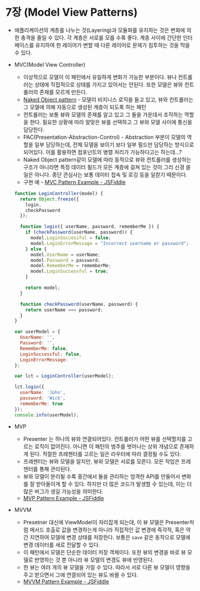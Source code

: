 # 7장 (Model View Patterns)

- 애플리케이션의 계층를 나누는 것(Layering)과 모듈화를 유지하는 것은 변화에 의한 충격을 줄일 수 있다. 각 계층은 서로를 모를 수록 좋다. 계층 사이에 간단한 인터페이스를 유지하여 한 레이어가 변할 때 다른 레이어로 문제가 침투하는 것을 막을 수 있다.

- MVC(Model View Controller)
  - 이상적으로 모델이 이 패턴에서 유일하게 변화가 가능한 부분이다. 뷰나 컨트롤러는 상태에 직접적으로 상태를 가지고 있어서는 안된다. 또한 모델은 뷰와 컨트롤러의 존재를 모르게 만든다.
  - [Naked Object pattern](https://en.wikipedia.org/wiki/Naked_objects) - 모델이 비지니스 로직을 들고 있고, 뷰와 컨트롤러는 그 모델에 의해 자동으로 생성된 계층이 되도록 하는 패턴
  - 컨트롤러는 보통 뷰와 모델의 존재를 알고 있고 그 둘을 가운데서 조작하는 역할을 한다. 필요한 상황에 따라 알맞은 뷰를 선택하고 그 뷰와 모델 사이에 통신을 담당한다.
  - PAC(Presentation-Abstraction-Control) - Abstraction 부분이 모델의 역할을 일부 담당하는데, 전체 모델을 보이기 보다 일부 필드만 담당하는 방식으로 되어있다. 이를 활용하면 컴포넌트의 병렬 처리가 가능하다고는 하는데...?
  - Naked Object pattern같이 모델에 따라 동적으로 뷰와 컨트롤러를 생성하는 구조가 아니라면 특정 데이터 필드가 모든 계층에 걸쳐 있는 것이 그리 신경 쓸 일은 아니다. 종단 관심사는 보통 데이터 접속 및 로깅 등을 일컫기 때문이다.
  - 구현 예 - [MVC Pattern Example - JSFiddle](https://jsfiddle.net/rinae/thxf6o06/20/)

  ```javascript
  function LoginController(model) {
    return Object.freeze({
      login,
      checkPassword
    });

    function login({ userName, password, rememberMe }) {
      if (checkPassword(userName, password)) {
        model.LoginSuccessful = false;
        model.LoginErrorMessage = "Incorrect username or password";
      } else {
        model.UserName = userName;
        model.Password = password;
        model.RememberMe = rememberMe;
        model.LoginSuccessful = true;
      }

      return model;
    }

    function checkPassword(userName, password) {
      return userName === password;
    }
  }

  var userModel = {
    UserName: '',
    Password: '',
    RememberMe: false,
    LoginSuccessful: false,
    LoginErrorMessage: ''
  };

  var lct = LoginController(userModel);

  lct.login({
    userName: 'John',
    password: 'Wick',
    rememberMe: true
  });
  console.info(userModel);
  ```


- MVP
  - Presenter 는 하나의 뷰와 연결되어있다. 컨트롤러가 어떤 뷰를 선택할지를 고르는 로직이 없어진다. 아니면 이 패턴의 범주를 벗어나는 상위 개념으로 존재하게 된다. 적절한 프레젠터를 고르는 일은 라우터에 따라 결정될 수도 있다.
  - 프레젠터는 뷰와 모델을 알지만, 뷰와 모델은 서로를 모른다. 모든 작업은 프레젠터를 통해 관리된다.
  - 뷰와 모델이 분리될 수록 중간에서 둘을 관리하는 엄격한 API를 만들어서 변화를 잘 받아들이게 할 수 있다. 하지만 더 많은 코드가 발생할 수 있는데, 이는 더 많은 버그가 생길 가능성을 의미한다.
  - [MVP Pattern Example - JSFiddle](https://jsfiddle.net/rinae/8kbtx8cm/4/)
- MVVM
  - Presetner 대신에 ViewModel이 자리잡게 되는데, 이 뷰 모델은 Presenter처럼 메서드 호출로 값을 변경하는게 아니라 직접적인 값 변경에 즉각적, 혹은 약간 지연하여 모델에 변경 상태를 저장한다. 보통은 `save` 같은 동작으로 모델에 변경 데이터를 새로 전달할 수 있다.
  - 이 패턴에서 모델은 단순한 데이터 저장 객체이다. 또한 뷰의 변경을 바로 뷰 모델로 반영하는 것 뿐 아니라 뷰 모델의 변경도 뷰에 반영된다.
  - 한 뷰는 여러 개의 뷰 모델을 가질 수 있다. 따라서 서로 다른 뷰 모델이 영향을 주고 받으면서 그에 연결되어 있는 뷰도 바뀔 수 있다.
  - [MVVM Pattern Example - JSFiddle](https://jsfiddle.net/rinae/jk4cvm44/6/)
